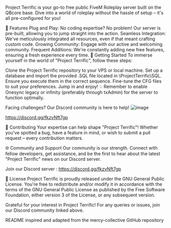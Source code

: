 Project Terrific is your go-to free public FiveM Roleplay server built on the QBcore base. Dive into a world of roleplay without the hassle of setup – it's all pre-configured for you!

🌟 Features
Plug and Play: No coding expertise? No problem! Our server is pre-built, allowing you to jump straight into the action.
Seamless Integration: We've meticulously integrated all resources, even if that meant crafting custom code.
Growing Community: Engage with our active and welcoming community.
Frequent Additions: We're constantly adding new free features, ensuring a fresh experience every time.
🚀 Getting Started
To immerse yourself in the world of "Project Terrific", follow these steps:

Clone the Project Terrific repository to your VPS or local machine.
Set up a database and import the provided .SQL file located in \ProjectTerrific\SQL. Ensure you execute them in the correct sequence.
Fine-tune the CFG files to suit your preferences.
Jump in and enjoy!
💡 Remember to enable Onesync legacy or infinity (preferably through txAdmin) for the server to function optimally.

Facing challenges? Our Discord community is here to help!
![image](https://github.com/devterrific/ProjectTerrific/assets/119811229/be3b96bb-52a2-4599-a2de-2f6b9efb430f)

https://discord.gg/fkzvNft7gp


🤝 Contributing
Your expertise can help shape "Project Terrific"! Whether you've spotted a bug, have a feature in mind, or wish to submit a pull request – every contribution matters.

🌐 Community and Support
Our community is our strength. Connect with fellow developers, get assistance, and be the first to hear about the latest "Project Terrific" news on our Discord server.

Join our Discord server : https://discord.gg/fkzvNft7gp

📜 License
Project Terrific is proudly released under the GNU General Public License. You're free to redistribute and/or modify it in accordance with the terms of the GNU General Public License as published by the Free Software Foundation, either version 3 of the License, or any subsequent version.

Grateful for your interest in Project Terrific! For any queries or issues, join our Discord community linked above.

README inspired and adapted from the mercy-collective GitHub repository
